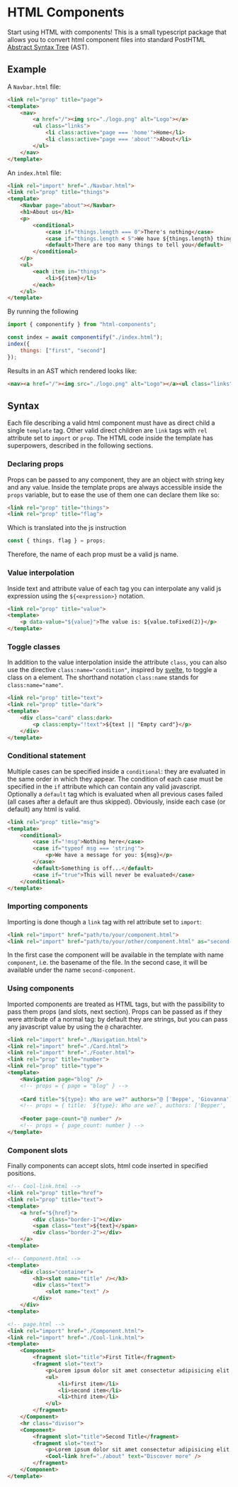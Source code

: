 # HTML Components

Start using HTML with components! This is a small typescript package that allows you to convert html component files into standard PostHTML [Abstract Syntax Tree](https://www.wikiwand.com/en/Abstract_syntax_tree) (AST).

## Example 

A `Navbar.html` file:

```html
<link rel="prop" title="page">
<template>
    <nav>
        <a href="/"><img src="./logo.png" alt="Logo"></a>
        <ul class="links">
            <li class:active="page === 'home'">Home</li>
            <li class:active="page === 'about'">About</li>
        </ul>
    </nav>
</template>
```

An `index.html` file:

```html
<link rel="import" href="./Navbar.html">
<link rel="prop" title="things">
<template>
    <Navbar page="about"></Navbar>
    <h1>About us</h1>
    <p>
        <conditional>
            <case if="things.length === 0">There's nothing</case>
            <case if="things.length < 5">We have ${things.length} things to tell you:</case>
            <default>There are too many things to tell you</default>
        </conditional>
    </p>
    <ul>
        <each item in="things">
            <li>${item}</li>
        </each>
    </ul>
</template>
```

By running the following

```js
import { componentify } from "html-components";

const index = await componentify("./index.html");
index({
    things: ["first", "second"]
});
```

Results in an AST which rendered looks like:

```html
<nav><a href="/"><img src="./logo.png" alt="Logo"></a><ul class="links"><li>Home</li><li class="active">About</li></ul></nav><h1>About us</h1>We have 2 things to tell you:<ul><li>first</li><li>second</li></ul>
```

## Syntax

Each file describing a valid html component must have as direct child a single `template` tag.
Other valid direct children are `link` tags with `rel` attribute set to `import` or `prop`.
The HTML code inside the template has superpowers, described in the following sections.

### Declaring props

Props can be passed to any component, they are an object with string key and any value. Inside the template props are always accessible inside the `props` variable, but to ease the use of them one can declare them like so:

```html
<link rel="prop" title="things">
<link rel="prop" title="flag">
```

Which is translated into the js instruction

```js
const { things, flag } = props;
```

Therefore, the name of each prop must be a valid js name.

### Value interpolation

Inside text and attribute value of each tag you can interpolate any valid js expression using the `${<expression>}` notation.

```html
<link rel="prop" title="value">
<template>
    <p data-value="${value}">The value is: ${value.toFixed(2)}</p>
</template>
```

### Toggle classes

In addition to the value interpolation inside the attribute `class`, you can also use the directive `class:name="condition"`, inspired by [svelte](https://svelte.dev/), to toggle a class on a element.
The shorthand notation `class:name` stands for `class:name="name"`.

```html
<link rel="prop" title="text">
<link rel="prop" title="dark">
<template>
    <div class="card" class:dark>
        <p class:empty="!text">${text || "Empty card"}</p>
    </div>
</template>
```

### Conditional statement

Multiple cases can be specified inside a `conditional`: they are evaluated in the same order in which they appear. The condition of each case must be specified in the `if` attribute which can contain any valid javascript. Optionally a `default` tag which is evaluated when all previous cases failed (all cases after a default are thus skipped). Obviously, inside each case (or default) any html is valid. 

```html
<link rel="prop" title="msg">
<template>
    <conditional>
        <case if="!msg">Nothing here</case>
        <case if="typeof msg === 'string'">
            <p>We have a message for you: ${msg}</p>
        </case>
        <default>Something is off...</default>
        <case if="true">This will never be evaluated</case>
    </conditional>
</template>
```

### Importing components

Importing is done though a `link` tag with rel attribute set to `import`:

```html 
<link rel="import" href="path/to/your/component.html">
<link rel="import" href="path/to/your/other/component.html" as="second-component">
```

In the first case the component will be available in the template with name `component`, i.e. the basename of the file. In the second case, it will be available under the name `second-component`.

### Using components

Imported components are treated as HTML tags, but with the passibility to pass them props (and slots, next section). Props can be passed as if they were attribute of a normal tag: by default they are strings, but you can pass any javascript value by using the `@` charachter.

```html
<link rel="import" href="./Navigation.html">
<link rel="import" href="./Card.html">
<link rel="import" href="./Footer.html">
<link rel="prop" title="number">
<link rel="prop" title="type">
<template>
    <Navigation page="blog" />
    <!-- props = { page = "blog" } -->
    
    <Card title="${type}: Who are we?" authors="@ ['Beppe', 'Giovanna']" />
    <!-- props = { title: `${type}: Who are we?`, authors: ['Bepper', 'Giovanna'] } -->
    
    <Footer page-count="@ number" />
    <!-- props = { page_count: number } -->
</template>
```

### Component slots

Finally components can accept slots, html code inserted in specified positions.

```html
<!-- Cool-link.html -->
<link rel="prop" title="href">
<link rel="prop" title="text">
<template>
    <a href="${href}">
        <div class="border-1"></div>
        <span class="text">${text}</span>
        <div class="border-2"></div>
    </a>
<template>

<!-- Component.html -->
<template>
    <div class="container">
        <h3><slot name="title" /></h3>
        <div class="text">
            <slot name="text" />
        </div>
    </div>
<template>

<!-- page.html -->
<link rel="import" href="./Component.html">
<link rel="import" href="./Cool-link.html">
<template>
    <Component>
        <fragment slot="title">First Title</fragment>
        <fragment slot="text">
            <p>Lorem ipsum dolor sit amet consectetur adipisicing elit.Officiis nostrum tempora ullam, molestiae asperiores vel quod reprehenderit recusandae quo eius sed quisquam doloremque, odio fugit, omnis quibusdam unde optio eaque.</p>
            <ul>
                <li>first item</li>
                <li>second item</li>
                <li>third item</li>
            </ul>
        </fragment>
    </Component>
    <hr class="divisor">
    <Component>
        <fragment slot="title">Second Title</fragment>
        <fragment slot="text">
            <p>Lorem ipsum dolor sit amet consectetur adipisicing elit.Officiis nostrum tempora ullam, molestiae asperiores vel quod reprehenderit recusandae quo eius sed quisquam doloremque, odio fugit, omnis quibusdam unde optio eaque.</p>
            <Cool-link href="./about" text="Discover more" />
        </fragment>
    </Component>
</template>
```